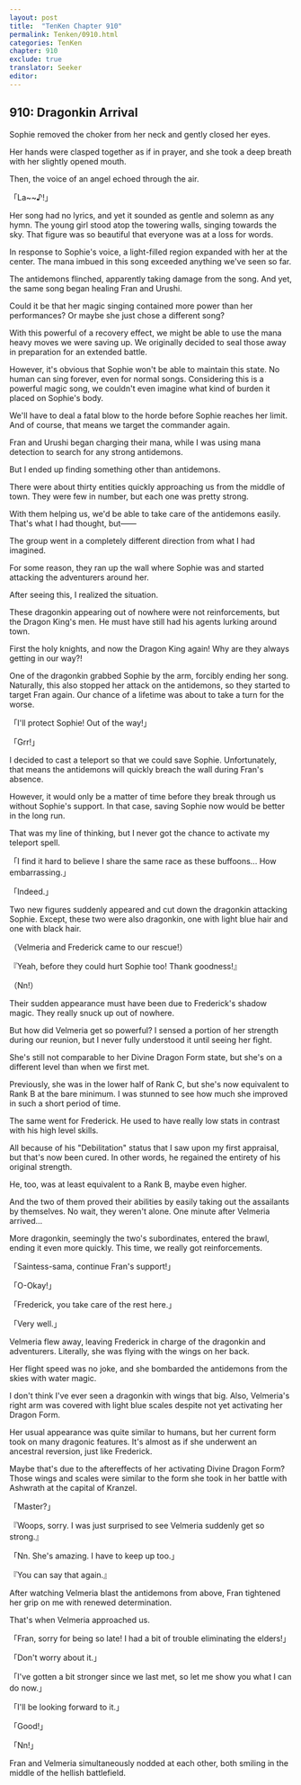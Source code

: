 ```yaml
---
layout: post
title:  "TenKen Chapter 910"
permalink: Tenken/0910.html
categories: TenKen
chapter: 910
exclude: true
translator: Seeker
editor: 
---
```

<h2>910: Dragonkin Arrival</h2>

Sophie removed the choker from her neck and gently closed her eyes.

Her hands were clasped together as if in prayer, and she took a deep breath with her slightly opened mouth.

Then, the voice of an angel echoed through the air.

「La~~♪!」

Her song had no lyrics, and yet it sounded as gentle and solemn as any hymn. The young girl stood atop the towering walls, singing towards the sky. That figure was so beautiful that everyone was at a loss for words.

In response to Sophie's voice, a light-filled region expanded with her at the center. The mana imbued in this song exceeded anything we've seen so far.

The antidemons flinched, apparently taking damage from the song. And yet, the same song began healing Fran and Urushi.

Could it be that her magic singing contained more power than her performances? Or maybe she just chose a different song?

With this powerful of a recovery effect, we might be able to use the mana heavy moves we were saving up. We originally decided to seal those away in preparation for an extended battle.

However, it's obvious that Sophie won't be able to maintain this state. No human can sing forever, even for normal songs. Considering this is a powerful magic song, we couldn't even imagine what kind of burden it placed on Sophie's body.

We'll have to deal a fatal blow to the horde before Sophie reaches her limit. And of course, that means we target the commander again.

Fran and Urushi began charging their mana, while I was using mana detection to search for any strong antidemons.

But I ended up finding something other than antidemons.

There were about thirty entities quickly approaching us from the middle of town. They were few in number, but each one was pretty strong.

With them helping us, we'd be able to take care of the antidemons easily. That's what I had thought, but――

The group went in a completely different direction from what I had imagined.

For some reason, they ran up the wall where Sophie was and started attacking the adventurers around her.

After seeing this, I realized the situation.

These dragonkin appearing out of nowhere were not reinforcements, but the Dragon King's men. He must have still had his agents lurking around town.

First the holy knights, and now the Dragon King again! Why are they always getting in our way?!

One of the dragonkin grabbed Sophie by the arm, forcibly ending her song. Naturally, this also stopped her attack on the antidemons, so they started to target Fran again. Our chance of a lifetime was about to take a turn for the worse.

「I'll protect Sophie! Out of the way!」

「Grr!」

I decided to cast a teleport so that we could save Sophie. Unfortunately, that means the antidemons will quickly breach the wall during Fran's absence.

However, it would only be a matter of time before they break through us without Sophie's support. In that case, saving Sophie now would be better in the long run.

That was my line of thinking, but I never got the chance to activate my teleport spell.

「I find it hard to believe I share the same race as these buffoons... How embarrassing.」

「Indeed.」

Two new figures suddenly appeared and cut down the dragonkin attacking Sophie. Except, these two were also dragonkin, one with light blue hair and one with black hair.

（Velmeria and Frederick came to our rescue!）

『Yeah, before they could hurt Sophie too! Thank goodness!』

（Nn!）

Their sudden appearance must have been due to Frederick's shadow magic. They really snuck up out of nowhere.

But how did Velmeria get so powerful? I sensed a portion of her strength during our reunion, but I never fully understood it until seeing her fight.

She's still not comparable to her Divine Dragon Form state, but she's on a different level than when we first met.

Previously, she was in the lower half of Rank C, but she's now equivalent to Rank B at the bare minimum. I was stunned to see how much she improved in such a short period of time.

The same went for Frederick. He used to have really low stats in contrast with his high level skills.

All because of his "Debilitation" status that I saw upon my first appraisal, but that's now been cured. In other words, he regained the entirety of his original strength.

He, too, was at least equivalent to a Rank B, maybe even higher.

And the two of them proved their abilities by easily taking out the assailants by themselves. No wait, they weren't alone. One minute after Velmeria arrived...

More dragonkin, seemingly the two's subordinates, entered the brawl, ending it even more quickly. This time, we really got reinforcements.

「Saintess-sama, continue Fran's support!」

「O-Okay!」

「Frederick, you take care of the rest here.」

「Very well.」

Velmeria flew away, leaving Frederick in charge of the dragonkin and adventurers. Literally, she was flying with the wings on her back.

Her flight speed was no joke, and she bombarded the antidemons from the skies with water magic.

I don't think I've ever seen a dragonkin with wings that big. Also, Velmeria's right arm was covered with light blue scales despite not yet activating her Dragon Form.

Her usual appearance was quite similar to humans, but her current form took on many dragonic features. It's almost as if she underwent an ancestral reversion, just like Frederick.

Maybe that's due to the aftereffects of her activating Divine Dragon Form? Those wings and scales were similar to the form she took in her battle with Ashwrath at the capital of Kranzel.

「Master?」

『Woops, sorry. I was just surprised to see Velmeria suddenly get so strong.』

「Nn. She's amazing. I have to keep up too.」

『You can say that again.』

After watching Velmeria blast the antidemons from above, Fran tightened her grip on me with renewed determination.

That's when Velmeria approached us.

「Fran, sorry for being so late! I had a bit of trouble eliminating the elders!」

「Don't worry about it.」

「I've gotten a bit stronger since we last met, so let me show you what I can do now.」

「I'll be looking forward to it.」

「Good!」

「Nn!」

Fran and Velmeria simultaneously nodded at each other, both smiling in the middle of the hellish battlefield.



